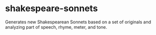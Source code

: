 # shakespeare-sonnets
Generates new Shakespearean Sonnets based on a set of originals and analyzing part of speech, rhyme, meter, and tone.
